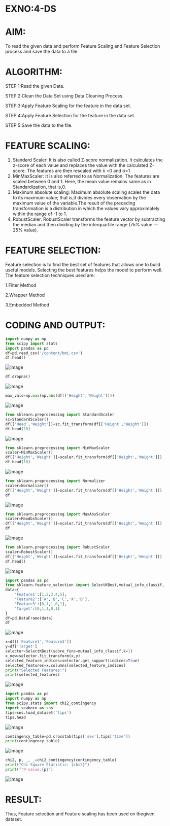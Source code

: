 # EXNO:4-DS
# AIM:
To read the given data and perform Feature Scaling and Feature Selection process and save the
data to a file.

# ALGORITHM:
STEP 1:Read the given Data.

STEP 2:Clean the Data Set using Data Cleaning Process.

STEP 3:Apply Feature Scaling for the feature in the data set.

STEP 4:Apply Feature Selection for the feature in the data set.

STEP 5:Save the data to the file.

# FEATURE SCALING:
1. Standard Scaler: It is also called Z-score normalization. It calculates the z-score of each value and replaces the value with the calculated Z-score. The features are then rescaled with x̄ =0 and σ=1
2. MinMaxScaler: It is also referred to as Normalization. The features are scaled between 0 and 1. Here, the mean value remains same as in Standardization, that is,0.
3. Maximum absolute scaling: Maximum absolute scaling scales the data to its maximum value; that is,it divides every observation by the maximum value of the variable.The result of the preceding transformation is a distribution in which the values vary approximately within the range of -1 to 1.
4. RobustScaler: RobustScaler transforms the feature vector by subtracting the median and then dividing by the interquartile range (75% value — 25% value).

# FEATURE SELECTION:
Feature selection is to find the best set of features that allows one to build useful models. Selecting the best features helps the model to perform well.
The feature selection techniques used are:

1.Filter Method

2.Wrapper Method

3.Embedded Method

# CODING AND OUTPUT:
```py
import numpy as np
from scipy import stats
import pandas as pd
df=pd.read_csv('/content/bmi.csv')
df.head()
```
![image](https://github.com/user-attachments/assets/7fa86a6a-2485-411d-833d-2ff5c1825908)

```py
df.dropna()
```
![image](https://github.com/user-attachments/assets/9c0a528b-7f1e-4aab-85a2-a6fccb07abec)

```py
max_vals=np.max(np.abs(df[['Height','Weight']]))
```
![image](https://github.com/user-attachments/assets/1ba67656-ce10-45f0-9b29-6ba97b875b0b)


```py
from sklearn.preprocessing import StandardScaler
sc=StandardScaler()
df[['Head','Weight']]=sc.fit_transform(df[['Height','Weight']])
df.head(10)
```

![image](https://github.com/user-attachments/assets/8fc97d9f-65fb-4858-b495-5bba326128b4)


```py
from sklearn.preprocessing import MinMaxScaler
scaler=MinMaxScaler()
df[['Height','Weight']]=scaler.fit_transform(df[['Height','Weight']])
df.head(10)
```
![image](https://github.com/user-attachments/assets/cd9e4cd2-f6f0-49b3-952b-2ff0a9a938ba)

```py
from sklearn.preprocessing import Normalizer
scaler=Normalizer()
df[['Height','Weight']]=scaler.fit_transform(df[['Height','Weight']])
df
```
![image](https://github.com/user-attachments/assets/60d371ee-691e-491f-87a7-47fca20f22e7)

```py
from sklearn.preprocessing import MaxAbsScaler
scaler=MaxAbsScaler()
df[['Height','Weight']]=scaler.fit_transform(df[['Height','Weight']])
df
```
![image](https://github.com/user-attachments/assets/ad318030-5816-4450-8ebe-9fa4da4b7945)

```py
from sklearn.preprocessing import RobustScaler
scaler=RobustScaler()
df[['Height','Weight']]=scaler.fit_transform(df[['Height','Weight']])
df.head()
```
![image](https://github.com/user-attachments/assets/1da52f2e-d207-49f1-a8ad-a9d926b46ad2)

```py
import pandas as pd
from sklearn.feature_selection import SelectKBest,mutual_info_classif, f_classif
data={
    'Feature1':[1,2,3,4,5],
    'Feature2':['A','B','C','A','B'],
    'Feature3':[0,1,1,0,1],
    'Target':[0,1,1,0,1]
}
df=pd.DataFrame(data)
df
```
![image](https://github.com/user-attachments/assets/38eb0644-f099-42c1-b42d-45ff5f0f5c81)

```py
x=df[['Feature1','Feature3']]
y=df['Target']
selector=SelectKBest(score_func=mutual_info_classif,k=1)
x_new=selector.fit_transform(x,y)
selected_feature_indices=selector.get_support(indices=True)
selected_features=x.columns[selected_feature_indices]
print("Selected Features:")
print(selected_features)
```
![image](https://github.com/user-attachments/assets/d93cc8cb-ea0e-4a04-8238-a639c4e26c30)


```py
import pandas as pd
import numpy as np
from scipy.stats import chi2_contingency
import seaborn as sns
tips=sns.load_dataset('tips')
tips.head
```
![image](https://github.com/user-attachments/assets/5a9285c7-1a03-47bb-9472-e4ba14f38dcb)


```py
contingency_table=pd.crosstab(tips['sex'],tips['time'])
print(contingency_table)
```
![image](https://github.com/user-attachments/assets/42251fc2-bc23-4181-955a-1f1789513225)

```py
chi2, p, _, _=chi2_contingency(contingency_table)
print("Chi-Square Statistic: {chi2}")
print(f"P-value:{p}")
```
![image](https://github.com/user-attachments/assets/0537aad8-3278-466a-b3b4-7f2af05cfc4a)


# RESULT:
Thus, Feature selection and Feature scaling has been used on thegiven dataset.
